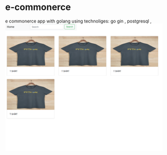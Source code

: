 # e-commonerce
e commonerce app with golang
using technoliges: go gin , postgresql , 
</br>
<img src="file.png"/>
